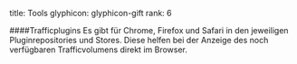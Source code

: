 title: Tools
glyphicon: glyphicon-gift
rank: 6

####Trafficplugins
Es gibt für Chrome, Firefox und Safari in den jeweiligen Pluginrepositories und Stores. Diese helfen bei der Anzeige des noch verfügbaren Trafficvolumens direkt im Browser.
